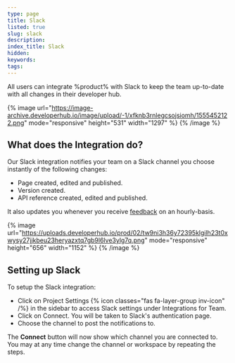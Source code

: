 ```yaml
---
type: page
title: Slack
listed: true
slug: slack
description: 
index_title: Slack
hidden: 
keywords: 
tags: 
---
```


All users can integrate %product% with Slack to keep the team up-to-date with all changes in their developer hub.

{% image url="https://image-archive.developerhub.io/image/upload/-1/xfknb3rnlegcsojsiomh/1555452122.png" mode="responsive" height="531" width="1297" %}
{% /image %}

## What does the Integration do?

Our Slack integration notifies your team on a Slack channel you choose instantly of the following changes:

- Page created, edited and published.
- Version created.
- API reference created, edited and published.

It also updates you whenever you receive [feedback](/support-center/feedback) on an hourly-basis.

{% image url="https://uploads.developerhub.io/prod/02/tw9ni3h36y72395klgilh23t0xwysy27jjkbeu23heryazxtq7gb9l6lve3ylg7q.png" mode="responsive" height="656" width="1152" %}
{% /image %}

## Setting up Slack

To setup the Slack integration:

- Click on Project Settings {% icon classes="fas fa-layer-group inv-icon" /%} in the sidebar to access Slack settings under Integrations for Team.
- Click on Connect. You will be taken to Slack's authentication page.
- Choose the channel to post the notifications to.

The **Connect** button will now show which channel you are connected to. You may at any time change the channel or workspace by repeating the steps.